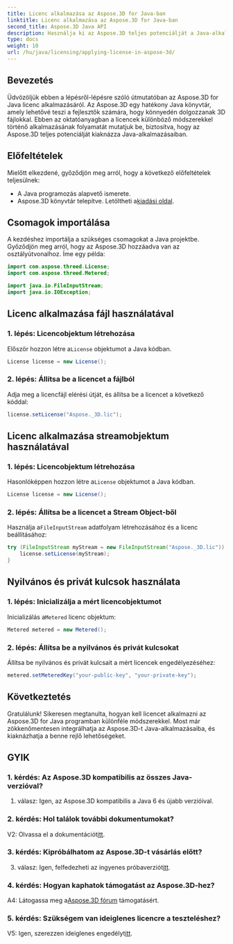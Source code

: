 ```yaml
---
title: Licenc alkalmazása az Aspose.3D for Java-ban
linktitle: Licenc alkalmazása az Aspose.3D for Java-ban
second_title: Aspose.3D Java API
description: Használja ki az Aspose.3D teljes potenciálját a Java-alkalmazásokban, ha követi a licencek alkalmazásáról szóló átfogó útmutatónkat.
type: docs
weight: 10
url: /hu/java/licensing/applying-license-in-aspose-3d/
---
```

## Bevezetés

Üdvözöljük ebben a lépésről-lépésre szóló útmutatóban az Aspose.3D for Java licenc alkalmazásáról. Az Aspose.3D egy hatékony Java könyvtár, amely lehetővé teszi a fejlesztők számára, hogy könnyedén dolgozzanak 3D fájlokkal. Ebben az oktatóanyagban a licencek különböző módszerekkel történő alkalmazásának folyamatát mutatjuk be, biztosítva, hogy az Aspose.3D teljes potenciálját kiaknázza Java-alkalmazásaiban.

## Előfeltételek

Mielőtt elkezdené, győződjön meg arról, hogy a következő előfeltételek teljesülnek:

- A Java programozás alapvető ismerete.
-  Aspose.3D könyvtár telepítve. Letöltheti a[kiadási oldal](https://releases.aspose.com/3d/java/).

## Csomagok importálása

A kezdéshez importálja a szükséges csomagokat a Java projektbe. Győződjön meg arról, hogy az Aspose.3D hozzáadva van az osztályútvonalhoz. Íme egy példa:

```java
import com.aspose.threed.License;
import com.aspose.threed.Metered;

import java.io.FileInputStream;
import java.io.IOException;
```

## Licenc alkalmazása fájl használatával

### 1. lépés: Licencobjektum létrehozása

 Először hozzon létre a`License` objektumot a Java kódban.

```java
License license = new License();
```

### 2. lépés: Állítsa be a licencet a fájlból

Adja meg a licencfájl elérési útját, és állítsa be a licencet a következő kóddal:

```java
license.setLicense("Aspose._3D.lic");
```

## Licenc alkalmazása streamobjektum használatával

### 1. lépés: Licencobjektum létrehozása

 Hasonlóképpen hozzon létre a`License` objektumot a Java kódban.

```java
License license = new License();
```

### 2. lépés: Állítsa be a licencet a Stream Object-ből

 Használja a`FileInputStream` adatfolyam létrehozásához és a licenc beállításához:

```java
try (FileInputStream myStream = new FileInputStream("Aspose._3D.lic")) {
    license.setLicense(myStream);
}
```

## Nyilvános és privát kulcsok használata

### 1. lépés: Inicializálja a mért licencobjektumot

 Inicializálás a`Metered` licenc objektum:

```java
Metered metered = new Metered();
```

### 2. lépés: Állítsa be a nyilvános és privát kulcsokat

Állítsa be nyilvános és privát kulcsait a mért licencek engedélyezéséhez:

```java
metered.setMeteredKey("your-public-key", "your-private-key");
```

## Következtetés

Gratulálunk! Sikeresen megtanulta, hogyan kell licencet alkalmazni az Aspose.3D for Java programban különféle módszerekkel. Most már zökkenőmentesen integrálhatja az Aspose.3D-t Java-alkalmazásaiba, és kiaknázhatja a benne rejlő lehetőségeket.

## GYIK

### 1. kérdés: Az Aspose.3D kompatibilis az összes Java-verzióval?

1. válasz: Igen, az Aspose.3D kompatibilis a Java 6 és újabb verzióival.

### 2. kérdés: Hol találok további dokumentumokat?

 V2: Olvassa el a dokumentációt[itt](https://reference.aspose.com/3d/java/).

### 3. kérdés: Kipróbálhatom az Aspose.3D-t vásárlás előtt?

 3. válasz: Igen, felfedezheti az ingyenes próbaverziót[itt](https://releases.aspose.com/).

### 4. kérdés: Hogyan kaphatok támogatást az Aspose.3D-hez?

 A4: Látogassa meg a[Aspose.3D fórum](https://forum.aspose.com/c/3d/18) támogatásért.

### 5. kérdés: Szükségem van ideiglenes licencre a teszteléshez?

 V5: Igen, szerezzen ideiglenes engedélyt[itt](https://purchase.aspose.com/temporary-license/).